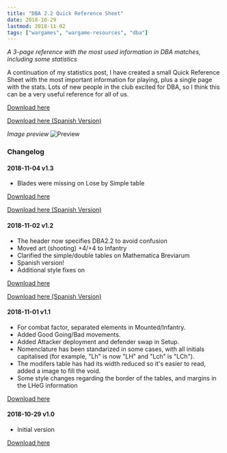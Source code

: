 ```yaml
---
title: "DBA 2.2 Quick Reference Sheet"
date: 2018-10-29
lastmod: 2018-11-02
tags: ["wargames", "wargame-resources", "dba"]
---
```


*A 3-page reference with the most used information in DBA matches, including some statistics*

<!--more--> 

A continuation of my statistics post, I have created a small Quick Reference Sheet with the most important information for playing, plus a single page with the stats. Lots of new people in the club excited for DBA, so I think this can be a very useful reference for all of us.

[Download here](https://cloud.ajimenez.es/index.php/s/E8cttMcXjkAK45i/download)

[Download here (Spanish Version)](https://cloud.ajimenez.es/index.php/s/aw2ExnJraQiFWYc/download)

*Image preview*
![Preview](https://cloud.ajimenez.es/index.php/s/GQ8nPsnMPSnSsiT/preview)

### Changelog

#### 2018-11-04 v1.3

- Blades were missing on Lose by Simple table

[Download here](https://cloud.ajimenez.es/index.php/s/E8cttMcXjkAK45i/download)

[Download here (Spanish Version)](https://cloud.ajimenez.es/index.php/s/aw2ExnJraQiFWYc/download)

#### 2018-11-02 v1.2

- The header now specifies DBA2.2 to avoid confusion
- Moved art (shooting) +4/+4 to Infantry
- Clarified the simple/double tables on Mathematica Breviarum
- Spanish version!
- Additional style fixes on

[Download here](https://cloud.ajimenez.es/index.php/s/pkkp57qpD8yWZZx/download)

[Download here (Spanish Version)](https://cloud.ajimenez.es/index.php/s/fKi4kt33R69gwTk/download)

#### 2018-11-01 v1.1

- For combat factor, separated elements in Mounted/Infantry.
- Added Good Going/Bad movements.
- Added Attacker deployment and defender swap in Setup.
- Nomenclature has been standarized in some cases, with all initials capitalised (for example, "Lh" is now "LH" and "Lch" is "LCh").
- The modifers table has had its width reduced so it's easier to read, added a image to fill the void.
- Some style changes regarding the border of the tables, and margins in the LHeG information

[Download here](https://cloud.ajimenez.es/index.php/s/YMk6rLqaQGcXYq9/download)

#### 2018-10-29 v1.0

- Initial version

[Download here](https://cloud.ajimenez.es/index.php/s/z9e7MMGnjSqxprL/download)

